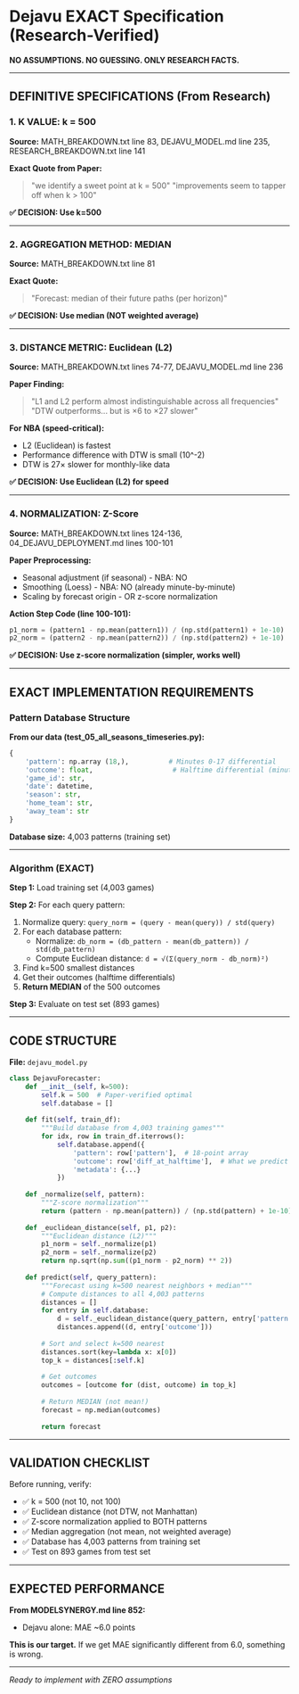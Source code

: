 # Dejavu EXACT Specification (Research-Verified)

**NO ASSUMPTIONS. NO GUESSING. ONLY RESEARCH FACTS.**

---

## DEFINITIVE SPECIFICATIONS (From Research)

### 1. K VALUE: **k = 500**

**Source:** MATH_BREAKDOWN.txt line 83, DEJAVU_MODEL.md line 235, RESEARCH_BREAKDOWN.txt line 141

**Exact Quote from Paper:**
> "we identify a sweet point at k = 500"
> "improvements seem to tapper off when k > 100"

**✅ DECISION: Use k=500**

---

### 2. AGGREGATION METHOD: **MEDIAN**

**Source:** MATH_BREAKDOWN.txt line 81

**Exact Quote:**
> "Forecast: median of their future paths (per horizon)"

**✅ DECISION: Use median (NOT weighted average)**

---

### 3. DISTANCE METRIC: **Euclidean (L2)**

**Source:** MATH_BREAKDOWN.txt lines 74-77, DEJAVU_MODEL.md line 236

**Paper Finding:**
> "L1 and L2 perform almost indistinguishable across all frequencies"
> "DTW outperforms... but is ×6 to ×27 slower"

**For NBA (speed-critical):**
- L2 (Euclidean) is fastest
- Performance difference with DTW is small (10^-2)
- DTW is 27× slower for monthly-like data

**✅ DECISION: Use Euclidean (L2) for speed**

---

### 4. NORMALIZATION: **Z-Score**

**Source:** MATH_BREAKDOWN.txt lines 124-136, 04_DEJAVU_DEPLOYMENT.md lines 100-101

**Paper Preprocessing:**
- Seasonal adjustment (if seasonal) - NBA: NO
- Smoothing (Loess) - NBA: NO (already minute-by-minute)
- Scaling by forecast origin - OR z-score normalization

**Action Step Code (line 100-101):**
```python
p1_norm = (pattern1 - np.mean(pattern1)) / (np.std(pattern1) + 1e-10)
p2_norm = (pattern2 - np.mean(pattern2)) / (np.std(pattern2) + 1e-10)
```

**✅ DECISION: Use z-score normalization (simpler, works well)**

---

## EXACT IMPLEMENTATION REQUIREMENTS

### Pattern Database Structure

**From our data (test_05_all_seasons_timeseries.py):**
```python
{
    'pattern': np.array (18,),          # Minutes 0-17 differential
    'outcome': float,                    # Halftime differential (minute 24)
    'game_id': str,
    'date': datetime,
    'season': str,
    'home_team': str,
    'away_team': str
}
```

**Database size:** 4,003 patterns (training set)

---

### Algorithm (EXACT)

**Step 1:** Load training set (4,003 games)

**Step 2:** For each query pattern:
  1. Normalize query: `query_norm = (query - mean(query)) / std(query)`
  2. For each database pattern:
     - Normalize: `db_norm = (db_pattern - mean(db_pattern)) / std(db_pattern)`
     - Compute Euclidean distance: `d = √(Σ(query_norm - db_norm)²)`
  3. Find k=500 smallest distances
  4. Get their outcomes (halftime differentials)
  5. **Return MEDIAN** of the 500 outcomes

**Step 3:** Evaluate on test set (893 games)

---

## CODE STRUCTURE

**File:** `dejavu_model.py`

```python
class DejavuForecaster:
    def __init__(self, k=500):
        self.k = 500  # Paper-verified optimal
        self.database = []
    
    def fit(self, train_df):
        """Build database from 4,003 training games"""
        for idx, row in train_df.iterrows():
            self.database.append({
                'pattern': row['pattern'],  # 18-point array
                'outcome': row['diff_at_halftime'],  # What we predict
                'metadata': {...}
            })
    
    def _normalize(self, pattern):
        """Z-score normalization"""
        return (pattern - np.mean(pattern)) / (np.std(pattern) + 1e-10)
    
    def _euclidean_distance(self, p1, p2):
        """Euclidean distance (L2)"""
        p1_norm = self._normalize(p1)
        p2_norm = self._normalize(p2)
        return np.sqrt(np.sum((p1_norm - p2_norm) ** 2))
    
    def predict(self, query_pattern):
        """Forecast using k=500 nearest neighbors + median"""
        # Compute distances to all 4,003 patterns
        distances = []
        for entry in self.database:
            d = self._euclidean_distance(query_pattern, entry['pattern'])
            distances.append((d, entry['outcome']))
        
        # Sort and select k=500 nearest
        distances.sort(key=lambda x: x[0])
        top_k = distances[:self.k]
        
        # Get outcomes
        outcomes = [outcome for (dist, outcome) in top_k]
        
        # Return MEDIAN (not mean!)
        forecast = np.median(outcomes)
        
        return forecast
```

---

## VALIDATION CHECKLIST

Before running, verify:
- ✅ k = 500 (not 10, not 100)
- ✅ Euclidean distance (not DTW, not Manhattan)
- ✅ Z-score normalization applied to BOTH patterns
- ✅ Median aggregation (not mean, not weighted average)
- ✅ Database has 4,003 patterns from training set
- ✅ Test on 893 games from test set

---

## EXPECTED PERFORMANCE

**From MODELSYNERGY.md line 852:**
- Dejavu alone: MAE ~6.0 points

**This is our target.** If we get MAE significantly different from 6.0, something is wrong.

---

*Ready to implement with ZERO assumptions*

